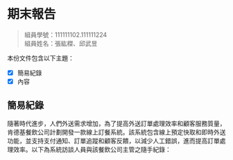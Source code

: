 # 期末報告
>
>組員學號：111111102.111111224
><br />
>組員姓名：張紘榤、邱武昱
><br />

本份文件包含以下主題：
- [x] 簡易紀錄
- [x] 內容

## 簡易紀錄
隨著時代進步，人們外送需求增加，為了提高外送訂單處理效率和顧客服務質量，肯德基餐飲公司計劃開發一款線上訂餐系統。該系統包含線上預定快取和即時外送功能，並支持支付通知、訂單追蹤和顧客反饋，以減少人工錯誤，進而提高訂單處理效率。以下為系統訪談人員與該餐飲公司主管之隨手紀錄：  